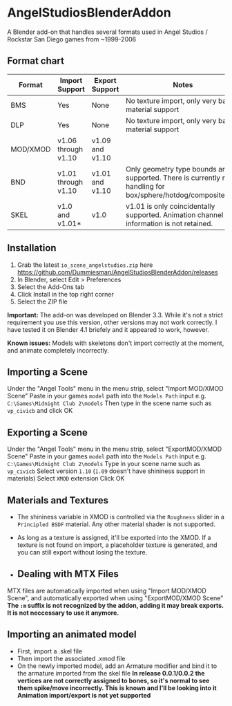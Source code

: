 # AngelStudiosBlenderAddon
A Blender add-on that handles several formats used in Angel Studios / Rockstar San Diego games from ~1999-2006

## Format chart
| Format | Import Support | Export Support | Notes |
|--------|----------------|----------------|-------|
|BMS     | Yes            |  None          |  No texture import, only very basic material support     |
|DLP        | Yes               | None            |  No texture import, only very basic material support       |
|MOD/XMOD        |  v1.06 through v1.10              |  v1.09 and v1.10              |       |
|BND        |  v1.01 through v1.10              |  v1.01 and v1.10              |  Only geometry type bounds are supported. There is currently no handling for box/sphere/hotdog/composite/grid     |
|SKEL        |  v1.0 and v1.01\*              |  v1.0              | v1.01 is only coincidentally supported. Animation channel information is not retained.      |

## Installation
1. Grab the latest `io_scene_angelstudios.zip` here https://github.com/Dummiesman/AngelStudiosBlenderAddon/releases
2. In Blender, select Edit > Preferences
3. Select the Add-Ons tab
4. Click Install in the top right corner
5. Select the ZIP file


**Important:** The add-on was developed on Blender 3.3. While it's not a strict requirement you use this version, other versions may not work correctly. I have tested it on Blender 4.1 briefely and it appeared to work, however.

**Known issues:** Models with skeletons don't import correctly at the moment, and animate completely incorrectly.

## Importing a Scene
Under the "Angel Tools" menu in the menu strip, select "Import MOD/XMOD Scene"
Paste in your games `model` path into the `Models Path` input e.g. `C:\Games\Midnight Club 2\models`
Then type in the scene name such as `vp_civicb` and click OK

## Exporting a Scene
Under the "Angel Tools" menu in the menu strip, select "ExportMOD/XMOD Scene"
Paste in your games `model` path into the `Models Path` input e.g. `C:\Games\Midnight Club 2\models`
Type in your scene name such as `vp_civicb`
Select version `1.10` (`1.09` doesn't have shininess support in materials)
Select `XMOD` extension
Click OK

## Materials and Textures
- The shininess variable in XMOD is controlled via the `Roughness` slider in a `Principled BSDF` material. Any other material shader is not supported.
- As long as a texture is assigned, it'll be exported into the XMOD. If a texture is not found on import, a placeholder texture is generated, and you can still export without losing the texture.

- ## Dealing with MTX Files
MTX files are automatically imported when using "Import MOD/XMOD Scene", and automatically exported when using "ExportMOD/XMOD Scene"
**The `:m` suffix is not recognized by the addon, adding it may break exports. It is not neccessary to use it anymore.**

## Importing an animated model
- First, import a .skel file
- Then import the associated .xmod file 
- On the newly imported model, add an Armature modifier and  bind it to the armature imported from the skel file
**In release 0.0.1/0.0.2 the vertices are not correctly assigned to bones, so it's normal to see them spike/move incorrectly. This is known and I'll be looking into it**
**Animation import/export is not yet supported**
